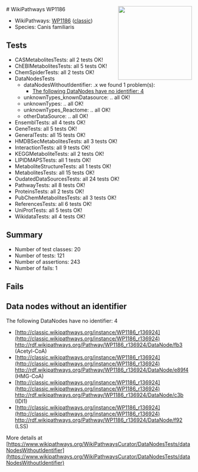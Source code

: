 <img style="float: right; width: 200px" src="https://upload.wikimedia.org/wikipedia/commons/thumb/8/83/Wplogo_with_text_500.png/640px-Wplogo_with_text_500.png" />
# WikiPathways WP1186

* WikiPathways: [WP1186](https://wikipathways.org/pathways/WP1186) ([classic](https://classic.wikipathways.org/instance/WP1186))
* Species: Canis familiaris
## Tests
* CASMetabolitesTests: all 2 tests OK!
* ChEBIMetabolitesTests: all 5 tests OK!
* ChemSpiderTests: all 2 tests OK!
* DataNodesTests
    * dataNodesWithoutIdentifier: .x we found 1 problem(s):
        * [The following DataNodes have no identifier: 4](#d2d32fa3)
    * unknownTypes_knownDatasource: .. all OK!
    * unknownTypes: .. all OK!
    * unknownTypes_Reactome: .. all OK!
    * otherDataSource: .. all OK!
* EnsemblTests: all 4 tests OK!
* GeneTests: all 5 tests OK!
* GeneralTests: all 15 tests OK!
* HMDBSecMetabolitesTests: all 3 tests OK!
* InteractionTests: all 9 tests OK!
* KEGGMetaboliteTests: all 2 tests OK!
* LIPIDMAPSTests: all 1 tests OK!
* MetaboliteStructureTests: all 1 tests OK!
* MetabolitesTests: all 15 tests OK!
* OudatedDataSourcesTests: all 24 tests OK!
* PathwayTests: all 8 tests OK!
* ProteinsTests: all 2 tests OK!
* PubChemMetabolitesTests: all 3 tests OK!
* ReferencesTests: all 6 tests OK!
* UniProtTests: all 5 tests OK!
* WikidataTests: all 4 tests OK!


## Summary

* Number of test classes: 20
* Number of tests: 121
* Number of assertions: 243
* Number of fails: 1

## Fails

<a name="d2d32fa3" />

## Data nodes without an identifier

The following DataNodes have no identifier: 4

* [http://classic.wikipathways.org/instance/WP1186_r136924](http://classic.wikipathways.org/instance/WP1186_r136924) http://rdf.wikipathways.org/Pathway/WP1186_r136924/DataNode/fb3 (Acetyl-CoA)
* [http://classic.wikipathways.org/instance/WP1186_r136924](http://classic.wikipathways.org/instance/WP1186_r136924) http://rdf.wikipathways.org/Pathway/WP1186_r136924/DataNode/e89f4 (HMG-CoA)
* [http://classic.wikipathways.org/instance/WP1186_r136924](http://classic.wikipathways.org/instance/WP1186_r136924) http://rdf.wikipathways.org/Pathway/WP1186_r136924/DataNode/c3b (IDI1)
* [http://classic.wikipathways.org/instance/WP1186_r136924](http://classic.wikipathways.org/instance/WP1186_r136924) http://rdf.wikipathways.org/Pathway/WP1186_r136924/DataNode/f92 (LSS)


More details at [https://www.wikipathways.org/WikiPathwaysCurator/DataNodesTests/dataNodesWithoutIdentifier](https://www.wikipathways.org/WikiPathwaysCurator/DataNodesTests/dataNodesWithoutIdentifier)

